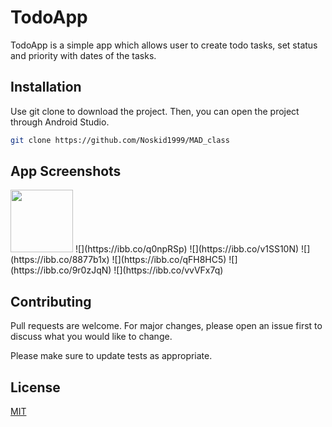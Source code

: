 # TodoApp

TodoApp is a simple app which allows user to create todo tasks, set status and priority with dates of the tasks.

## Installation

Use git clone to download the project. Then, you can open the project through Android Studio.

```bash
git clone https://github.com/Noskid1999/MAD_class
```
## App Screenshots
<img src="https://i.ibb.co/PY4tnH8/splash-screen.png" width="100" />
![](https://ibb.co/q0npRSp)
![](https://ibb.co/v1SS10N)
![](https://ibb.co/8877b1x)
![](https://ibb.co/qFH8HC5)
![](https://ibb.co/9r0zJqN)
![](https://ibb.co/vvVFx7q)

## Contributing
Pull requests are welcome. For major changes, please open an issue first to discuss what you would like to change.

Please make sure to update tests as appropriate.

## License
[MIT](https://choosealicense.com/licenses/mit/)
